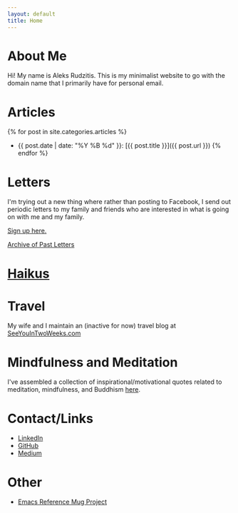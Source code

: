 ```yaml
---
layout: default
title: Home
---
```


# About Me

Hi! My name is Aleks Rudzitis. This is my minimalist website to go with
the domain name that I primarily have for personal email. 

# Articles

{% for post in site.categories.articles %}
*  {{ post.date | date: "%Y %B %d" }}: [{{ post.title }}]({{ post.url }})
{% endfor %}

# Letters

I'm trying out a new thing where rather than posting to Facebook, I send out
periodic letters to my family and friends who are interested in what is going
on with me and my family.

[Sign up here.](https://buttondown.email/aleks)

[Archive of Past Letters](letters/index.html)

# [Haikus](haikus.html)

# Travel

My wife and I maintain an (inactive for now) travel blog at 
[SeeYouInTwoWeeks.com](https://www.seeyouintwoweeks.com)

# Mindfulness and Meditation

I've assembled a collection of inspirational/motivational quotes 
related to meditation, mindfulness, and Buddhism 
<a href="mindfulness-quotes.html">here</a>.

# Contact/Links

* [LinkedIn](https://www.linkedin.com/in/aleksrudzitis/)
* [GitHub](https://github.com/ajrudzitis)
* [Medium](https://medium.com/@aleks.rudzitis)

# Other

* [Emacs Reference Mug Project](refmug/index.html)
